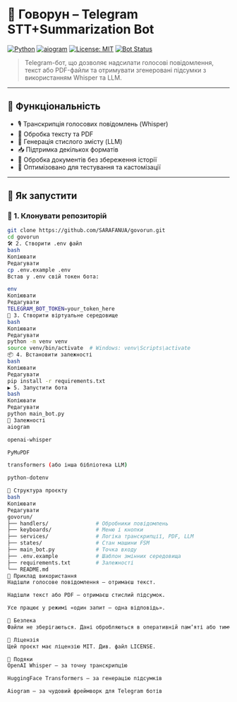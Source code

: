 # 🎤 Говорун – Telegram STT+Summarization Bot

[![Python](https://img.shields.io/badge/Python-3.10%2B-blue?logo=python)](https://www.python.org/)
[![aiogram](https://img.shields.io/badge/aiogram-3.4-green)](https://github.com/aiogram/aiogram)
[![License: MIT](https://img.shields.io/badge/license-MIT-blue.svg)](LICENSE)
[![Bot Status](https://img.shields.io/badge/Bot-Online-brightgreen?style=flat&logo=telegram)](https://t.me/voice_combine_bot)

> Telegram-бот, що дозволяє надсилати голосові повідомлення, текст або PDF-файли та отримувати згенеровані підсумки з використанням Whisper та LLM.

---

## 🔧 Функціональність

- 🎙️ Транскрипція голосових повідомлень (Whisper)
- 📄 Обробка тексту та PDF
- 🧠 Генерація стислого змісту (LLM)
- 📥 Підтримка декількох форматів
- 📂 Обробка документів без збереження історії
- 🧪 Оптимізовано для тестування та кастомізації

---

## 🚀 Як запустити

### 🔐 1. Клонувати репозиторій

```bash
git clone https://github.com/SARAFANUA/govorun.git
cd govorun
🛠️ 2. Створити .env файл
bash
Копіювати
Редагувати
cp .env.example .env
Встав у .env свій токен бота:

env
Копіювати
Редагувати
TELEGRAM_BOT_TOKEN=your_token_here
🐍 3. Створити віртуальне середовище
bash
Копіювати
Редагувати
python -m venv venv
source venv/bin/activate  # Windows: venv\Scripts\activate
📦 4. Встановити залежності
bash
Копіювати
Редагувати
pip install -r requirements.txt
▶️ 5. Запустити бота
bash
Копіювати
Редагувати
python main_bot.py
🧠 Залежності
aiogram

openai-whisper

PyMuPDF

transformers (або інша бібліотека LLM)

python-dotenv

📁 Структура проєкту
bash
Копіювати
Редагувати
govorun/
├── handlers/               # Обробники повідомлень
├── keyboards/              # Меню і кнопки
├── services/               # Логіка транскрипції, PDF, LLM
├── states/                 # Стан машини FSM
├── main_bot.py             # Точка входу
├── .env.example            # Шаблон змінних середовища
├── requirements.txt        # Залежності
└── README.md
🧪 Приклад використання
Надішли голосове повідомлення — отримаєш текст.

Надішли текст або PDF — отримаєш стислий підсумок.

Усе працює у режимі «один запит — одна відповідь».

🔐 Безпека
Файли не зберігаються. Дані обробляються в оперативній памʼяті або тимчасових файлах, що автоматично видаляються.

📄 Ліцензія
Цей проєкт має ліцензію MIT. Див. файл LICENSE.

🙌 Подяки
OpenAI Whisper — за точну транскрипцію

HuggingFace Transformers — за генерацію підсумків

Aiogram — за чудовий фреймворк для Telegram ботів
